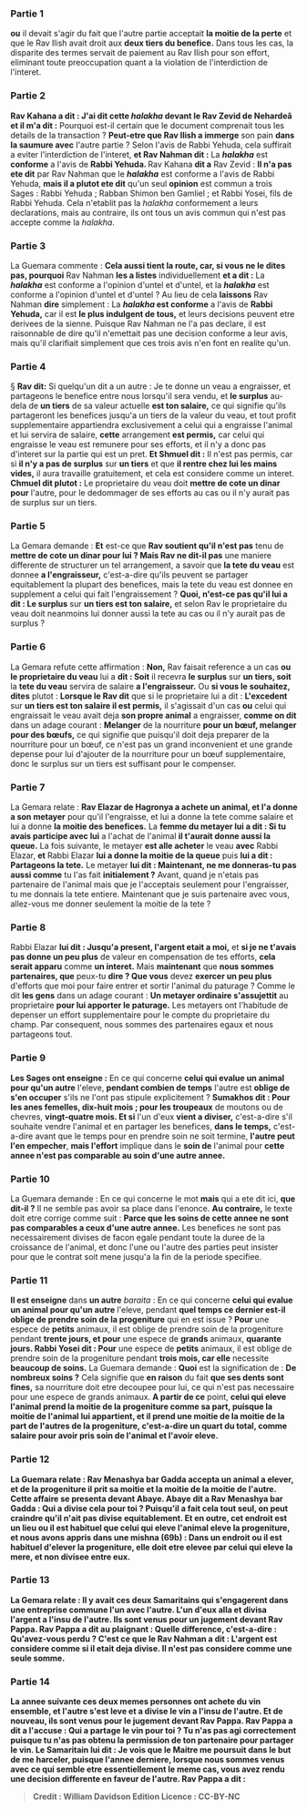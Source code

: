 
### Partie 1
<b>ou</b> il devait s'agir du fait que l'autre partie acceptait <b>la moitie de la perte</b> et que le Rav Ilish avait droit aux <b>deux tiers du benefice.</b> Dans tous les cas, la disparite des termes servait de paiement au Rav Ilish pour son effort, eliminant toute preoccupation quant a la violation de l'interdiction de l'interet.

### Partie 2
<b>Rav Kahana a dit : J'ai dit cette <i>halakha</i> devant le Rav Zevid de Nehardeâ et il m'a dit :</b> Pourquoi est-il certain que le document comprenait tous les details de la transaction ? <b>Peut-etre que Rav Ilish a immerge</b> son pain <b>dans la saumure avec</b> l'autre partie ? Selon l'avis de Rabbi Yehuda, cela suffirait a eviter l'interdiction de l'interet, <b>et Rav Nahman dit :</b> La <b><i>halakha</i></b> est <b>conforme</b> a l'avis de <b>Rabbi Yehuda. </b> Rav Kahana <b>dit a</b> Rav Zevid : <b>Il n'a pas ete dit</b> par Rav Nahman que le <b><i>halakha</i></b> est conforme a l'avis de Rabbi Yehuda, <b>mais il a plutot ete dit</b> qu'un seul <b>opinion</b> est commun a trois Sages : Rabbi Yehuda ; Rabban Shimon ben Gamliel ; et Rabbi Yosei, fils de Rabbi Yehuda. Cela n'etablit pas la <i>halakha</i> conformement a leurs declarations, mais au contraire, ils ont tous un avis commun qui n'est pas accepte comme la <i>halakha</i>.

### Partie 3
La Guemara commente : <b>Cela aussi tient la route, car, si vous ne le dites pas, pourquoi</b> Rav Nahman <b>les a listes</b> individuellement <b>et a dit :</b> La <b><i>halakha</i></b> est conforme a l'opinion d'untel et d'untel, et la <b><i>halakha</i></b> est conforme a l'opinion d'untel et d'untel ? Au lieu de cela <b>laissons</b> Rav Nahman <b>dire</b> simplement : La <b><i>halakha</i> est conforme</b> a l'avis de <b>Rabbi Yehuda,</b> car il est <b>le plus indulgent de tous,</b> et leurs decisions peuvent etre derivees de la sienne. Puisque Rav Nahman ne l'a pas declare, il est raisonnable de dire qu'il n'emettait pas une decision conforme a leur avis, mais qu'il clarifiait simplement que ces trois avis n'en font en realite qu'un.

### Partie 4
§ <b>Rav dit:</b> Si quelqu'un dit a un autre : Je te donne un veau a engraisser, et partageons le benefice entre nous lorsqu'il sera vendu, et <b>le surplus</b> au-dela de <b>un tiers</b> de sa valeur actuelle <b>est ton salaire,</b> ce qui signifie qu'ils partageront les benefices jusqu'a un tiers de la valeur du veau, et tout profit supplementaire appartiendra exclusivement a celui qui a engraisse l'animal et lui servira de salaire, <b>cette</b> arrangement <b>est permis,</b> car celui qui engraisse le veau est remunere pour ses efforts, et il n'y a donc pas d'interet sur la partie qui est un pret. <b>Et Shmuel dit :</b> Il n'est pas permis, car si <b>il n'y a pas de surplus</b> sur <b>un tiers</b> et que <b>il rentre chez lui les mains vides,</b> il aura travaille gratuitement, et cela est considere comme un interet. <b>Chmuel dit plutot :</b> Le proprietaire du veau doit <b>mettre de cote un dinar pour</b> l'autre, pour le dedommager de ses efforts au cas ou il n'y aurait pas de surplus sur un tiers.

### Partie 5
La Gemara demande : <b>Et</b> est-ce que <b>Rav soutient qu'il n'est pas</b> tenu de <b>mettre de cote un dinar pour lui ? Mais Rav ne dit-il pas</b> une maniere differente de structurer un tel arrangement, a savoir que <b>la tete du veau</b> est donnee <b>a l'engraisseur,</b> c'est-a-dire qu'ils peuvent se partager equitablement la plupart des benefices, mais la tete du veau est donnee en supplement a celui qui fait l'engraissement ? <b>Quoi, n'est-ce pas qu'il lui a dit : Le surplus</b> sur <b>un tiers est ton salaire,</b> et selon Rav le proprietaire du veau doit neanmoins lui donner aussi la tete au cas ou il n'y aurait pas de surplus ?

### Partie 6
La Gemara refute cette affirmation : <b>Non,</b> Rav faisait reference a un cas <b>ou le proprietaire du veau</b> lui a <b>dit : Soit</b> il recevra <b>le surplus</b> sur <b>un tiers, soit</b> la <b>tete du veau</b> servira de salaire <b>a l'engraisseur.</b> Ou <b>si vous le souhaitez, dites</b> plutot : <b>Lorsque le Rav dit</b> que si le proprietaire lui a dit : <b>L'excedent</b> sur <b>un tiers est ton salaire il est permis,</b> il s'agissait d'un cas <b>ou</b> celui qui engraissait le veau avait deja <b>son propre animal</b> a engraisser, <b>comme on dit</b> dans un adage courant : <b>Melanger</b> de la nourriture <b>pour un bœuf, melanger pour des bœufs,</b> ce qui signifie que puisqu'il doit deja preparer de la nourriture pour un bœuf, ce n'est pas un grand inconvenient et une grande depense pour lui d'ajouter de la nourriture pour un bœuf supplementaire, donc le surplus sur un tiers est suffisant pour le compenser.

### Partie 7
La Gemara relate : <b>Rav Elazar de Hagronya a achete un animal, et l'a donne a son metayer</b> pour qu'il l'engraisse, et lui a donne la tete comme salaire et lui a donne</b> <b>la moitie des benefices.</b> La <b>femme du metayer lui a dit : Si tu avais participe avec lui</b> a l'achat de l'animal <b>il t'aurait donne aussi la queue.</b> La fois suivante, le metayer <b>est alle acheter</b> le veau <b>avec</b> Rabbi Elazar, <b>et</b> Rabbi Elazar <b>lui a donne la moitie de la queue</b> puis <b>lui a dit : Partageons la tete.</b> Le metayer <b>lui dit : Maintenant, ne me donneras-tu pas aussi comme</b> tu l'as fait <b>initialement ?</b> Avant, quand je n'etais pas partenaire de l'animal mais que je l'acceptais seulement pour l'engraisser, tu me donnais la tete entiere. Maintenant que je suis partenaire avec vous, allez-vous me donner seulement la moitie de la tete ?

### Partie 8
Rabbi Elazar <b>lui dit : Jusqu'a present, l'argent etait a moi,</b> et <b>si je ne t'avais pas donne un peu plus</b> de valeur en compensation de tes efforts, <b>cela serait apparu</b> comme <b>un interet.</b> Mais <b>maintenant</b> que <b>nous sommes partenaires, que</b> peux-tu <b>dire ? Que vous</b> devez <b>exercer un peu plus</b> d'efforts que moi pour faire entrer et sortir l'animal du paturage ? Comme le dit <b>les gens</b> dans un adage courant : <b>Un metayer ordinaire s'assujettit</b> au proprietaire <b>pour lui apporter le paturage.</b> Les metayers ont l'habitude de depenser un effort supplementaire pour le compte du proprietaire du champ. Par consequent, nous sommes des partenaires egaux et nous partageons tout.

### Partie 9
<b>Les Sages ont enseigne :</b> En ce qui concerne <b>celui qui evalue un animal pour qu'un autre</b> l'eleve, <b>pendant combien de temps</b> l'autre est <b>oblige de s'en occuper</b> s'ils ne l'ont pas stipule explicitement ? <b>Sumakhos dit : Pour les anes femelles, dix-huit mois ; pour les troupeaux</b> de moutons ou de chevres, <b>vingt-quatre mois. Et si</b> l'un d'eux <b>vient a diviser,</b> c'est-a-dire s'il souhaite vendre l'animal et en partager les benefices, <b>dans le temps,</b> c'est-a-dire avant que le temps pour en prendre soin ne soit termine, <b>l'autre peut l'en empecher</b>, <b>mais l'effort</b> implique dans le <b>soin de</b> l'animal pour <b>cette annee n'est pas comparable au soin d'une autre annee.</b>

### Partie 10
La Guemara demande : En ce qui concerne le mot <b>mais</b> qui a ete dit ici, <b>que dit-il ?</b> Il ne semble pas avoir sa place dans l'enonce. <b>Au contraire,</b> le texte doit etre corrige comme suit : <b>Parce que les soins de cette annee ne sont pas comparables a ceux d'une autre annee.</b> Les benefices ne sont pas necessairement divises de facon egale pendant toute la duree de la croissance de l'animal, et donc l'une ou l'autre des parties peut insister pour que le contrat soit mene jusqu'a la fin de la periode specifiee.

### Partie 11
<b>Il est enseigne</b> dans <b>un autre</b> <i>baraita</i> : En ce qui concerne <b>celui qui evalue un animal pour qu'un autre</b> l'eleve, pendant <b>quel temps ce dernier est-il</b> <b>oblige de prendre soin de la progeniture</b> qui en est issue ? <b>Pour</b> une espece de <b>petits</b> animaux, il est oblige de prendre soin de la progeniture pendant <b>trente jours, et pour</b> une espece de <b>grands</b> animaux, <b>quarante jours. Rabbi Yosei dit : Pour</b> une espece de <b>petits</b> animaux, il est oblige de prendre soin de la progeniture pendant <b>trois mois, car elle</b> necessite <b>beaucoup de soins.</b> La Guemara demande : <b>Quoi</b> est la signification de : <b>De nombreux soins ?</b> Cela signifie que <b>en raison</b> du fait <b>que ses dents sont fines,</b> sa nourriture doit etre decoupee pour lui, ce qui n'est pas necessaire pour une espece de grands animaux. <b>A partir de ce</b> point, <b>celui qui eleve l'animal <b>prend la moitie</b> de la progeniture comme <b>sa</b> part, puisque la moitie de l'animal lui appartient, <b>et</b> il prend <b>une moitie de la moitie de la part de l'autres</b> de la progeniture, c'est-a-dire un quart du total, comme salaire pour avoir pris soin de l'animal et l'avoir eleve.

### Partie 12
La Guemara relate : <b>Rav Menashya bar Gadda</b> accepta un animal a elever, et de la progeniture <b>il prit sa moitie et la moitie de la moitie de l'autre.</b> Cette affaire <b>se presenta devant Abaye.</b> Abaye <b>dit a</b> Rav Menashya bar Gadda : <b>Qui a divise</b> cela <b>pour toi ?</b> Puisqu'il a fait cela tout seul, on peut craindre qu'il n'ait pas divise equitablement. <b>Et en outre,</b> cet endroit <b>est un lieu ou il est habituel</b> que celui qui eleve l'animal <b>eleve</b> la progeniture, <b>et nous avons appris</b> dans une mishna (69b) : Dans <b>un endroit ou il est habituel d'elever</b> la progeniture, <b>elle doit etre elevee</b> par celui qui eleve la mere, et non divisee entre eux.

### Partie 13
La Gemara relate : Il y avait <b>ces deux Samaritains qui s'engagerent dans une entreprise commune l'un avec l'autre. L'un d'eux alla</b> et <b>divisa l'argent a l'insu de l'autre. Ils sont venus</b> pour un jugement <b>devant Rav Pappa.</b> Rav Pappa <b>a dit</b> au plaignant : <b>Quelle difference</b>, c'est-a-dire : Qu'avez-vous perdu ? <b>C'est</b> ce que le <b>Rav Nahman a dit : L'argent est</b> considere <b>comme si</b> il etait deja <b>divise.</b> Il n'est pas considere comme une seule somme.

### Partie 14
<b>La</b> <b>annee suivante</b> ces deux memes personnes ont <b>achete du vin ensemble,</b> et <b>l'autre s'est leve</b> et a <b>divise</b> le vin <b>a l'insu de l'autre.</b> Et de nouveau, <b>ils sont venus</b> pour le jugement <b>devant Rav Pappa.</b> Rav Pappa <b>a dit a</b> l'accuse : <b>Qui a partage</b> le vin <b>pour toi ?</b> Tu n'as pas agi correctement puisque tu n'as pas obtenu la permission de ton partenaire pour partager le vin. Le Samaritain <b>lui dit : Je vois que le Maitre me poursuit</b> dans le but de me harceler, puisque l'annee derniere, lorsque nous sommes venus avec ce qui semble etre essentiellement le meme cas, vous avez rendu une decision differente en faveur de l'autre. <b>Rav Pappa a dit :</b>

>Credit : William Davidson Edition
>Licence : CC-BY-NC